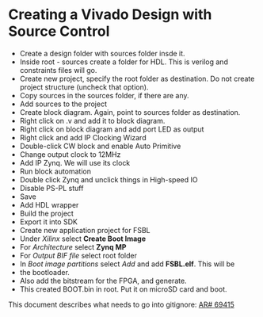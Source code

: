 # Creating a Vivado Design with Source Control

* Create a design folder with sources folder insde it.
* Inside root - sources create a folder for HDL.  This is verilog and 
constraints files will go.
* Create new project, specify the root folder as destination.  Do not create
project structure (uncheck that option).
* Copy sources in the sources folder, if there are any.
* Add sources to the project
* Create block diagram.  Again, point to sources folder as destination.
* Right click on .v and add it to block diagram.
* Right click on block diagram and add port LED as output
* Right click and add IP Clocking Wizard
* Double-click CW block and enable Auto Primitive
* Change output clock to 12MHz
* Add IP Zynq.  We will use its clock 
* Run block automation
* Double click Zynq and unclick things in High-speed IO
* Disable PS-PL stuff
* Save
* Add HDL wrapper
* Build the project
* Export it into SDK
* Create new application project for FSBL
* Under _Xilinx_ select __Create Boot Image__
* For _Architecture_ select __Zynq MP__
* For _Output BIF file_ select root folder
* In _Boot image partitions_ select _Add_ and add __FSBL.elf__.  This will be
* the bootloader.
* Also add the bitstream for the FPGA, and generate.
* This created BOOT.bin in root.  Put it on microSD card and boot.

This document describes what needs to go into gitignore: [AR# 69415](https://www.xilinx.com/support/answers/69415.html)

